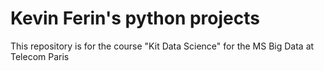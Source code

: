 # Kevin Ferin's python projects

This repository is for the course "Kit Data Science" for the MS Big Data at Telecom Paris
